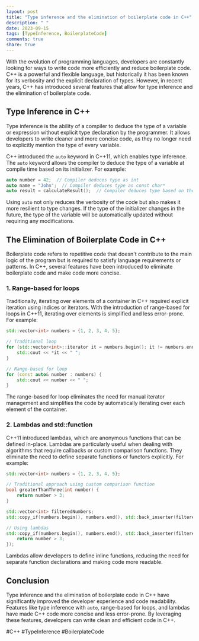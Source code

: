 ```yaml
---
layout: post
title: "Type inference and the elimination of boilerplate code in C++"
description: " "
date: 2023-09-15
tags: [TypeInference, BoilerplateCode]
comments: true
share: true
---
```


With the evolution of programming languages, developers are constantly looking for ways to write code more efficiently and reduce boilerplate code. C++ is a powerful and flexible language, but historically it has been known for its verbosity and the explicit declaration of types. However, in recent years, C++ has introduced several features that allow for type inference and the elimination of boilerplate code.

## Type Inference in C++

Type inference is the ability of a compiler to deduce the type of a variable or expression without explicit type declaration by the programmer. It allows developers to write cleaner and more concise code, as they no longer need to explicitly mention the type of every variable.

C++ introduced the `auto` keyword in C++11, which enables type inference. The `auto` keyword allows the compiler to deduce the type of a variable at compile time based on its initializer. For example:

```cpp
auto number = 42;  // Compiler deduces type as int
auto name = "John";  // Compiler deduces type as const char*
auto result = calculateResult();  // Compiler deduces type based on the return type of calculateResult() function
```

Using `auto` not only reduces the verbosity of the code but also makes it more resilient to type changes. If the type of the initializer changes in the future, the type of the variable will be automatically updated without requiring any modifications.

## The Elimination of Boilerplate Code in C++

Boilerplate code refers to repetitive code that doesn't contribute to the main logic of the program but is required to satisfy language requirements or patterns. In C++, several features have been introduced to eliminate boilerplate code and make code more concise.

### 1. Range-based for loops

Traditionally, iterating over elements of a container in C++ required explicit iteration using indices or iterators. With the introduction of range-based for loops in C++11, iterating over elements is simplified and less error-prone. For example:

```cpp
std::vector<int> numbers = {1, 2, 3, 4, 5};

// Traditional loop
for (std::vector<int>::iterator it = numbers.begin(); it != numbers.end(); ++it) {
    std::cout << *it << " ";
}

// Range-based for loop
for (const auto& number : numbers) {
    std::cout << number << " ";
}
```

The range-based for loop eliminates the need for manual iterator management and simplifies the code by automatically iterating over each element of the container.

### 2. Lambdas and std::function

C++11 introduced lambdas, which are anonymous functions that can be defined in-place. Lambdas are particularly useful when dealing with algorithms that require callbacks or custom comparison functions. They eliminate the need to define separate functions or functors explicitly. For example:

```cpp
std::vector<int> numbers = {1, 2, 3, 4, 5};

// Traditional approach using custom comparison function
bool greaterThanThree(int number) {
    return number > 3;
}

std::vector<int> filteredNumbers;
std::copy_if(numbers.begin(), numbers.end(), std::back_inserter(filteredNumbers), greaterThanThree);

// Using lambdas
std::copy_if(numbers.begin(), numbers.end(), std::back_inserter(filteredNumbers), [](int number) {
    return number > 3;
});
```

Lambdas allow developers to define inline functions, reducing the need for separate function declarations and making code more readable.

## Conclusion

Type inference and the elimination of boilerplate code in C++ have significantly improved the developer experience and code readability. Features like type inference with `auto`, range-based for loops, and lambdas have made C++ code more concise and less error-prone. By leveraging these features, developers can write clean and efficient code in C++.

#C++ #TypeInference #BoilerplateCode